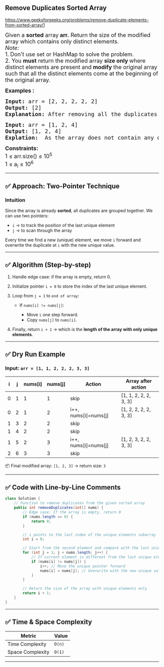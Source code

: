 ## Remove Duplicates Sorted Array


https://www.geeksforgeeks.org/problems/remove-duplicate-elements-from-sorted-array/1


<div class="problems_problem_content__Xm_eO"><p><span style="font-size: 18px;">Given a <strong>sorted</strong> array<strong> arr.</strong> Return the size of the modified array which contains only distinct elements.<br></span><span style="font-size: 18px;"><em>Note:</em><strong> </strong><br>1.<strong>&nbsp;</strong>Don't use set or HashMap to solve the problem.<br>2. You <strong>must</strong> return the modified array <strong>size only </strong>where distinct elements are present and <strong>modify</strong> the original array such that all the distinct elements come at the beginning of the original array.</span></p>
<p><span style="font-size: 18px;"><strong>Examples :</strong></span></p>
<pre><span style="font-size: 18px;"><strong>Input: </strong>arr = [2, 2, 2, 2, 2]
<strong>Output:</strong> [2]
<strong>Explanation:</strong> After removing all the duplicates only one instance of 2 will remain i.e. [2] so modified array will contains 2 at first position and you should <strong>return 1</strong> after modifying the array, the driver code will print the modified array elements.</span>
</pre>
<pre><span style="font-size: 18px;"><strong>Input: </strong>arr = [1, 2, 4]
<strong>Output:</strong> [1, 2, 4]<br><strong>Explation:  </strong>As the array does not contain any duplicates so you should return 3.</span></pre>
<p><span style="font-size: 18px;"><strong>Constraints:</strong><br>1 ≤ arr.size() ≤ 10<sup>5</sup><br>1 ≤ a<sub>i</sub> ≤ 10<sup>6</sup></span></p></div>



---

## ✅ **Approach: Two-Pointer Technique**

### **Intuition**

Since the array is already **sorted**, all duplicates are grouped together. We can use two pointers:

* `i` → to track the position of the last unique element
* `j` → to scan through the array

Every time we find a new (unique) element, we move `i` forward and overwrite the duplicate at `i` with the new unique value.

---

## ✅ **Algorithm (Step-by-step)**

1. Handle edge case: if the array is empty, return 0.
2. Initialize pointer `i = 0` to store the index of the last unique element.
3. Loop from `j = 1` to `end of array`:

   * If `nums[i] != nums[j]`:

     * Move `i` one step forward.
     * Copy `nums[j]` to `nums[i]`.
4. Finally, return `i + 1` → which is the **length of the array with only unique elements**.

---

## ✅ **Dry Run Example**

### Input: `arr = [1, 1, 2, 2, 2, 3, 3]`

| i | j | nums\[i] | nums\[j] | Action                 | Array after action     |
| - | - | -------- | -------- | ---------------------- | ---------------------- |
| 0 | 1 | 1        | 1        | skip                   | \[1, 1, 2, 2, 2, 3, 3] |
| 0 | 2 | 1        | 2        | i++, nums\[i]=nums\[j] | \[1, 2, 2, 2, 2, 3, 3] |
| 1 | 3 | 2        | 2        | skip                   |                        |
| 1 | 4 | 2        | 2        | skip                   |                        |
| 1 | 5 | 2        | 3        | i++, nums\[i]=nums\[j] | \[1, 2, 3, 2, 2, 3, 3] |
| 2 | 6 | 3        | 3        | skip                   |                        |

📦 Final modified array: `[1, 2, 3]` → return size: `3`

---

## ✅ **Code with Line-by-Line Comments**

```java
class Solution {
    // Function to remove duplicates from the given sorted array
    public int removeDuplicates(int[] nums) {
        // Edge case: If the array is empty, return 0
        if (nums.length == 0) {
            return 0;
        }

        // i points to the last index of the unique elements subarray
        int i = 0;

        // Start from the second element and compare with the last unique element
        for (int j = 1; j < nums.length; j++) {
            // If current element is different from the last unique element
            if (nums[i] != nums[j]) {
                i++; // Move the unique pointer forward
                nums[i] = nums[j]; // Overwrite with the new unique value
            }
        }

        // Return the size of the array with unique elements only
        return i + 1;
    }
}
```

---


## ✅ **Time & Space Complexity**

| Metric           | Value  |
| ---------------- | ------ |
| Time Complexity  | `O(n)` |
| Space Complexity | `O(1)` |

---





























